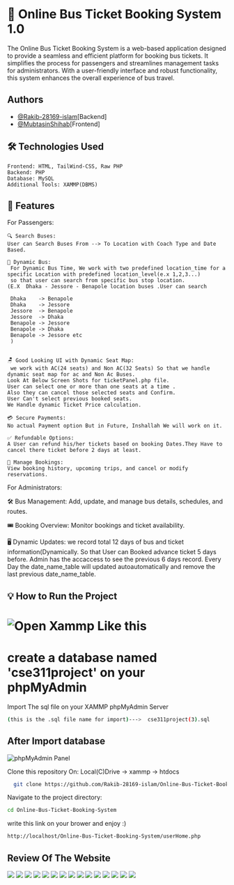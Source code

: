 
# 🚌 Online Bus Ticket Booking System 1.0


The Online Bus Ticket Booking System is a web-based application designed to provide a seamless and efficient platform for booking bus tickets. It simplifies the process for passengers and streamlines management tasks for administrators. With a user-friendly interface and robust functionality, this system enhances the overall experience of bus travel.



 

## Authors

- [@Rakib-28169-islam](https://github.com/Rakib-28169-islam)[Backend]
- [@MubtasinShihab](https://github.com/MubtasinShihab)[Frontend]


## 🛠️ Technologies Used

    Frontend: HTML, TailWind-CSS, Raw PHP
    Backend: PHP
    Database: MySQL 
    Additional Tools: XAMMP(DBMS)
## 🚀 Features
For Passengers:

    🔍 Search Buses:
    User can Search Buses From --> To Location with Coach Type and Date Based.

    🚌 Dynamic Bus:
     For Dynamic Bus Time, We work with two predefined location_time for a specific Location with predefined location_level(e.x 1,2,3...) 
     so that user can search from specific bus stop location.
    (E.X  Dhaka - Jessore - Benapole location buses .User can search

     Dhaka    -> Benapole
     Dhaka    -> Jessore
     Jessore  -> Benapole
     Jessore  -> Dhaka
     Benapole -> Jessore
     Benapole -> Dhaka
     Benapole -> Jessore etc
     )


    🪑 Good Looking UI with Dynamic Seat Map:
     we work with AC(24 seats) and Non AC(32 Seats) So that we handle dynamic seat map for ac and Non Ac Buses.
    Look At Below Screen Shots for ticketPanel.php file. 
    User can select one or more than one seats at a time .
    Also they can cancel those selected seats and Confirm.
    User Can't select previous booked seats.
    We Handle dynamic Ticket Price calculation. 

    💳 Secure Payments: 
    No actual Payment option But in Future, Inshallah We will work on it.

    ✅ Refundable Options:
    A User can refund his/her tickets based on booking Dates.They Have to cancel there ticket before 2 days at least.

    📂 Manage Bookings:
    View booking history, upcoming trips, and cancel or modify reservations.

For Administrators:

🛠️ Bus Management: 
Add, update, and manage bus details, schedules, and routes.

🎟️ Booking Overview:
 Monitor bookings and ticket availability.

🖥️ Dynamic Updates:
 we record total 12 days of bus and ticket information(Dynamically.
 So that User can Booked advance ticket  5 days before.
 Admin has the accaccess to see the previous 6 days record.
 Every Day the date_name_table will updated autoautomatically and remove the last previous date_name_table.
## 💡 How to Run the Project



# ![Open Xammp Like this](./screenshots/s1.png)


# create a database named 'cse311project' on your phpMyAdmin


Import The sql file on your XAMMP phpMyAdmin Server
```bash
(this is the .sql file name for import)--->  cse311project(3).sql
```

## After Import database

![phpMyAdmin Panel](./screenshots/s2.png)




Clone this repository On:
Local(C)Drive -> xammp -> htdocs 

```bash
  git clone https://github.com/Rakib-28169-islam/Online-Bus-Ticket-Booking-System.git
```

Navigate to the project directory:
```bash
cd Online-Bus-Ticket-Booking-System
```


write this link on your brower and enjoy :)
```bash
http://localhost/Online-Bus-Ticket-Booking-System/userHome.php
```


## Review Of The Website

![](./screenshots/userHome1.PNG)
![](./screenshots/userHome2.png)
![](./screenshots/userHome3.png)
![](./screenshots/userHome4.png)
![](./screenshots/login.png)
![](./screenshots/signUp.png)
![](./screenshots/search1.png)
![](./screenshots/search1Result.png)
![](./screenshots/search1ResultSeat.png)
![](./screenshots/search2.png)
![](./screenshots/search2Result.png)
![](./screenshots/search2ResultSeat.png)
![](./screenshots/selectSeat.png)
![](./screenshots/finalTicket.png)
![](./screenshots/ticketOperation.png)


